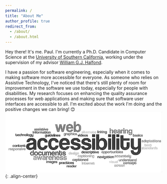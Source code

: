 ```yaml
---
permalink: /
title: "About Me"
author_profile: true
redirect_from: 
  - /about/
  - /about.html
---
```


Hey there! It's me. Paul. I'm currently a Ph.D. Candidate in Computer Science at the [University of Southern California](https://www.cs.usc.edu/), working under the supervision of my advisor [William G.J. Halfond](https://viterbi-web.usc.edu/~halfond/).

I have a passion for software engineering, especially when it comes to making software more accessible for everyone. As someone who relies on Assistive Technology, I've noticed that there's still plenty of room for improvement in the software we use today, especially for people with disabilities. My research focuses on enhancing the quality assurance processes for web applications and making sure that software user interfaces are accessible to all. I'm excited about the work I'm doing and the positive changes we can bring! 😊
![web](/images//web-a11y3.png){: .align-center}

<!---


Research Projects
------

I'm fortune to have worked and collaborated on the following software accessibility projects.

**Detecting Keyboard Accessibility Issues in Web Apps**

***hellooo***

<table border="0">
 <tr>
    <td>![web](/images//web-a11y.jpg)</td>
    <td>Lorem ipsum ...</td>
 </tr>
</table>


**Detecting Keyboard Navigability Issues in Web Apps**

# Rule 1
Description for rule 1.

<div style="-webkit-column-count: 2; -moz-column-count: 2; column-count: 2; -webkit-column-rule: 1px dotted #e0e0e0; -moz-column-rule: 1px dotted #e0e0e0; column-rule: 1px dotted #e0e0e0;">
    <div style="display: inline-block;">
        ![web](/images//web-a11y.jpg)
    </div>
    <div style="display: inline-block;">
        this work blah
    </div>
</div>


**Repairing Accessibility Layout Issues in Android UIs**

-->

